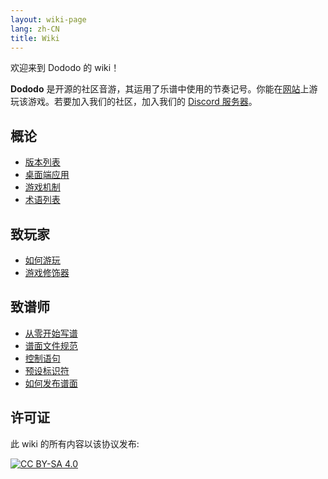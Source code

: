 ```yaml
---
layout: wiki-page
lang: zh-CN
title: Wiki
---
```


欢迎来到 Dododo 的 wiki！

**Dododo** 是开源的社区音游，其运用了乐谱中使用的节奏记号。你能在[网站](https://ulysseszh.github.io/rpg/dododo/)上游玩该游戏。若要加入我们的社区，加入我们的 [Discord 服务器](https://discord.gg/yYdMw5hm2K)。

## 概论

- [版本列表](versions)
- [桌面端应用](desktop-app)
- [游戏机制](game-mechanics)
- [术语列表](terminology)

## 致玩家

- [如何游玩](how-to-play)
- [游戏修饰器](game-modifiers)

## 致谱师

- [从零开始写谱](beatmapping-from-scratch)
- [谱面文件规范](beatmap-spec)
- [控制语句](control-sentences)
- [预设标识符](built-in-identifiers)
- [如何发布谱面](how-to-publish)

## 许可证

此 wiki 的所有内容以该协议发布:

[![CC BY-SA 4.0](https://licensebuttons.net/l/by-sa/4.0/88x31.png)](https://creativecommons.org/licenses/by-sa/4.0/)
